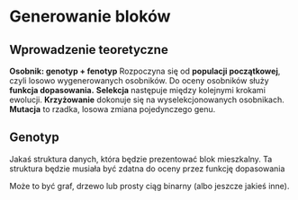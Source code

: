 # Generowanie bloków

## Wprowadzenie teoretyczne
**Osobnik: genotyp + fenotyp**
Rozpoczyna się od **populacji początkowej**, czyli losowo wygenerowanych osobników.
Do oceny osobników służy **funkcja dopasowania.**
**Selekcja** następuje między kolejnymi krokami ewolucji.
**Krzyżowanie** dokonuje się na wyselekcjonowanych osobnikach.
**Mutacja** to rzadka, losowa zmiana pojedynczego genu.

## Genotyp
Jakaś struktura danych, która będzie prezentować blok mieszkalny.
Ta struktura będzie musiała być zdatna do oceny przez funkcję dopasowania

Może to być graf, drzewo lub prosty ciąg binarny (albo jeszcze jakieś inne).